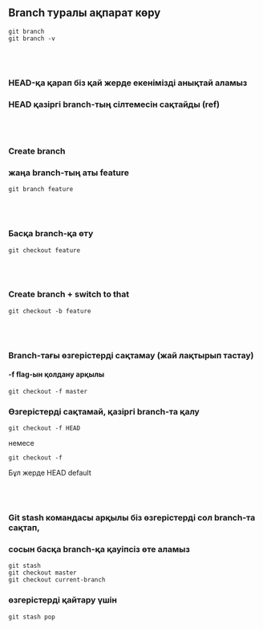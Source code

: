<br/>

## Branch туралы ақпарат көру

```git
git branch
git branch -v
```

<br/>
<br/>

### HEAD-қа қарап біз қай жерде екенімізді анықтай аламыз
### HEAD қазіргі branch-тың сілтемесін сақтайды (ref)

<br/>
<br/>

### Create branch
### жаңа branch-тың аты feature
```git
git branch feature
```

<br/>
<br/>

### Басқа branch-қа өту
```git
git checkout feature
```

<br/>
<br/>

### Create branch + switch to that
```git
git checkout -b feature
```

<br/>
<br/>

### Branch-тағы өзгерістерді сақтамау (жай лақтырып тастау)
#### __-f__ flag-ын қолдану арқылы
```git
git checkout -f master
```
### Өзгерістерді сақтамай, қазіргі branch-та қалу
```git
git checkout -f HEAD
```
немесе
```git
git checkout -f
```
Бұл жерде HEAD default

<br/>
<br/>

### Git stash командасы арқылы біз өзгерістерді сол branch-та сақтап, 
### сосын басқа branch-қа қауіпсіз өте аламыз
```git
git stash
git checkout master
git checkout current-branch
```
### өзгерістерді қайтару үшін
```git
git stash pop
```
